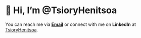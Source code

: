 # 👋 Hi, I’m @TsioryHenitsoa

You can reach me via **[Email](mailto:tsioryhents@gmail.com)** or connect with me on **LinkedIn** at [TsioryHenitsoa](https://www.linkedin.com/in/tsiory-henitsoa-9b2ba926a).

<!---
TsioryHenitsoa/TsioryHenitsoa is a ✨ special ✨ repository because its `README.md` (this file) appears on your GitHub profile.
You can click the Preview link to take a look at your changes.
--->
